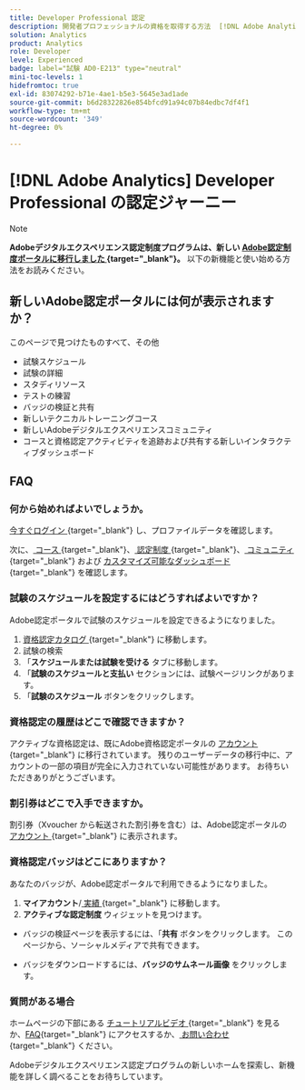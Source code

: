 ```yaml
---
title: Developer Professional 認定
description: 開発者プロフェッショナルの資格を取得する方法  [!DNL Adobe Analytics]  説明します。
solution: Analytics
product: Analytics
role: Developer
level: Experienced
badge: label="試験 AD0-E213" type="neutral"
mini-toc-levels: 1
hidefromtoc: true
exl-id: 83074292-b71e-4ae1-b5e3-5645e3ad1ade
source-git-commit: b6d28322826e854bfcd91a94c07b84edbc7df4f1
workflow-type: tm+mt
source-wordcount: '349'
ht-degree: 0%

---
```


# [!DNL Adobe Analytics] Developer Professional の認定ジャーニー

>[!NOTE]
>
>**Adobeデジタルエクスペリエンス認定制度プログラムは、新しい [Adobe認定制度ポータルに移行しました ](https://certification.adobe.com/){target="_blank"}。** 以下の新機能と使い始める方法をお読みください。

## 新しいAdobe認定ポータルには何が表示されますか？

このページで見つけたものすべて、その他

* 試験スケジュール
* 試験の詳細
* スタディリソース
* テストの練習
* バッジの検証と共有
* 新しいテクニカルトレーニングコース
* 新しいAdobeデジタルエクスペリエンスコミュニティ
* コースと資格認定アクティビティを追跡および共有する新しいインタラクティブダッシュボード

## FAQ

### 何から始めればよいでしょうか。

[ 今すぐログイン ](https://certification.adobe.com/){target="_blank"} し、プロファイルデータを確認します。

次に、[ コース ](https://certification.adobe.com/courses/?/courses){target="_blank"}、[ 認定制度 ](https://certification.adobe.com/certifications){target="_blank"}、[ コミュニティ ](https://certification.adobe.com/community/){target="_blank"} および [ カスタマイズ可能なダッシュボード ](https://certification.adobe.com/user/dashboard){target="_blank"} を確認します。

### 試験のスケジュールを設定するにはどうすればよいですか？

Adobe認定ポータルで試験のスケジュールを設定できるようになりました。

1. [ 資格認定カタログ ](https://certification.adobe.com/certifications){target="_blank"} に移動します。
2. 試験の検索
3. 「**スケジュールまたは試験を受ける** タブに移動します。
4. 「**試験のスケジュールと支払い** セクションには、試験ページリンクがあります。
5. 「**試験のスケジュール** ボタンをクリックします。

### 資格認定の履歴はどこで確認できますか？

アクティブな資格認定は、既にAdobe資格認定ポータルの [ アカウント ](https://certification.adobe.com/user/certifications){target="_blank"} に移行されています。 残りのユーザーデータの移行中に、アカウントの一部の項目が完全に入力されていない可能性があります。 お待ちいただきありがとうございます。

### 割引券はどこで入手できますか。

割引券（Xvoucher から転送された割引券を含む）は、Adobe認定ポータルの [ アカウント ](https://certification.adobe.com/user/purchases){target="_blank"} に表示されます。

### 資格認定バッジはどこにありますか？

あなたのバッジが、Adobe認定ポータルで利用できるようになりました。

1. **マイアカウント**/[ 実績 ](https://certification.adobe.com/user/achievements?%2Fuser%2Fachievements){target="_blank"} に移動します。
2. **アクティブな認定制度** ウィジェットを見つけます。

* バッジの検証ページを表示するには、「**共有** ボタンをクリックします。 このページから、ソーシャルメディアで共有できます。

* バッジをダウンロードするには、**バッジのサムネール画像** をクリックします。

### 質問がある場合

ホームページの下部にある [ チュートリアルビデオ ](https://certification.adobe.com/#){target="_blank"} を見るか、[FAQ](https://certification.adobe.com/support/faq){target="_blank"} にアクセスするか、[ お問い合わせ ](https://certification.adobe.com/support/contactus){target="_blank"} ください。

Adobeデジタルエクスペリエンス認定プログラムの新しいホームを探索し、新機能を詳しく調べることをお待ちしています。

